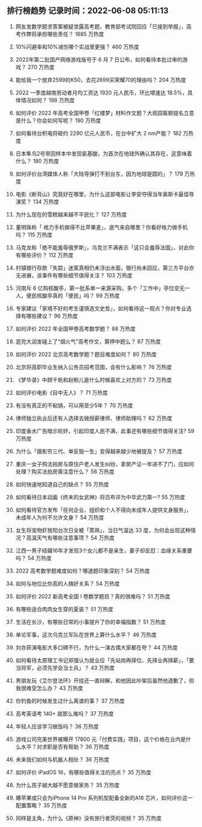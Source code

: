 
## 排行榜趋势 记录时间：2022-06-08 05:11:13
  
  1. 网友发数学题求答案被疑泄露高考题，教育部考试院回应「已接到举报」，高考作弊将承担哪些责任？ 1685 万热度
    
  2. 10%闪避率和10%减伤哪个实战里更强？ 460 万热度
    
  3. 2022年第二批国产网络游戏版号于 6 月 7 日公布，如何看待本批过审的游戏？ 270 万热度
    
  4. 能给我一个放弃2599的K50，去花2699买荣耀70的理由吗？ 204 万热度
    
  5. 2022 一季度越南劳动者月均工资达 1920 元人民币，环比增速达 18.5%，具体情况如何？ 198 万热度
    
  6. 如何评价 2022 年高考全国甲卷「红楼梦」材料作文题？大观园匾额提名立意是什么？你会如何写呢？ 190 万热度
    
  7. 如何看待台积电将砸约 2290 亿元人民币，在台中扩大 2 nm产能？ 182 万热度
    
  8. 日本隼鸟2号带回样本中发现氨基酸，为首次在地球外确认其存在，这意味着什么？ 180 万热度
    
  9. 如何评价台湾媒体人称「大陆导弹打不到台东，因为地球是圆的」？ 179 万热度
    
  10. 电影《断背山》究竟好在哪里，为什么这部电影让李安夺得当年奥斯卡最佳导演奖？ 134 万热度
    
  11. 为什么现在的雪糕越来越不平民化？ 127 万热度
    
  12. 董明珠称「 格力手机做得不比苹果差」，底气来自哪里？你看好格力做手机吗？ 115 万热度
    
  13. 马克龙称「绝不能羞辱俄罗斯」，乌克兰不满表示「这只会羞辱法国」，对此你有哪些评价？ 112 万热度
    
  14. 村镇银行存款「失踪」迷案真相仍未浮出水面，银行尚未回应，第三方平台亦无进展，该事件有哪些细节值得关注？ 103 万热度
    
  15. 河南斥 6 亿购核酸亭，第一批系单一来源采购，多个「工作中」亭位空无一人，便民核酸亭真的「便民」吗？ 99 万热度
    
  16. 专家建议「家境不好的考生谨慎选文史哲」，如何看待这一观点？你对专业选择有哪些建议？ 96 万热度
    
  17. 如何评价 2022 年全国甲卷高考数学题？ 88 万热度
    
  18. 逛完大润发碰上了“烟火气”高考作文，算押中题么？ 87 万热度
    
  19. 如何评价 2022 北京高考数学题？题目难度如何？ 80 万热度
    
  20. 北京将高职毕业生纳入公务员招考范围，会有什么影响？ 76 万热度
    
  21. 《梦华录》中顾千帆和赵盼儿是什么时候喜欢上对方的？ 73 万热度
    
  22. 如何评价电影《目中无人》？ 71 万热度
    
  23. 有没有真正的不粘锅，可以用至少5年？ 70 万热度
    
  24. 律师独立执业后还有人选择去做授薪律师、律师助理吗？ 62 万热度
    
  25. 印度香水广告暗示轮奸，引起印度人民不满，此事还有哪些细节值得关注? 59 万热度
    
  26. 为什么「摄影穷三代、单反毁一生」变得越来越少地被提及？ 57 万热度
    
  27. 重庆一女子购法拍房与原住户老人发生纠纷，拿房产证一年进不了门，应如何处理？购买法拍房需注意什么？ 56 万热度
    
  28. 如何快速地知道自己的缺点？ 55 万热度
    
  29. 如何看待日本动画《终末的女武神》将吕布评为中华武力第一? 55 万热度
    
  30. 如何看待官方发布「任何企业、组织和个人不得向未成年人提供文身服务」，未成年人为何不允许文身？ 54 万热度
    
  31. 女生将宠物虾放阳台次日全被「蒸熟」，当日气温达 33 度，为何会出现这种情况？高温天气有哪些注意事项？ 54 万热度
    
  32. 江西一男子结婚16年才发现3个女儿都不是亲生，妻子却反怼：血缘关系重要吗？ 54 万热度
    
  33. 2022 高考数学题难度如何？哪道题印象深刻？ 54 万热度
    
  34. 如何与地位比你高的人搞好关系？ 54 万热度
    
  35. 如何评价 2022 新高考全国 Ⅰ 卷数学题目？真的很难吗？ 51 万热度
    
  36. 有哪些适合肉肉女生穿的夏装？ 51 万热度
    
  37. 生活在长沙，有哪些日常的小事提升了你的幸福指数？ 51 万热度
    
  38. 单论军事，这次乌克兰军队在世界上算什么水平？ 46 万热度
    
  39. 刘亦菲演电影大多口碑不行，为什么一演古偶大家都在夸？ 44 万热度
    
  40. 如何看待太原理工书记郑强认为就业应「先站岗再择位、先择业再择薪」，「要当将军，必须先学会当士兵」？ 43 万热度
    
  41. 男朋友玩《艾尔登法环》开挂还一直辩解，和他因此吵架后虽然他道歉了，但我很难受怎么办？ 43 万热度
    
  42. 你钓鱼的时候发生过什么离谱的事？ 37 万热度
    
  43. 高考英语考 140+ 就那么难吗？ 37 万热度
    
  44. 年轻人应该学习做饭吗？ 36 万热度
    
  45. 游戏公司完美世界被曝开 17800 元「付费实践」项目，这个价格在业内是什么水平？对求职是否有帮助？ 36 万热度
    
  46. 未来我们如何与机器人相处？ 36 万热度
    
  47. 如何评价 iPadOS 16，有哪些值得关注的亮点？ 35 万热度
    
  48. 为什么孩子越大越不愿意做家务？ 35 万热度
    
  49. 曝苹果或只会为iPhone 14 Pro 系列机型配备全新的A16 芯片，如何评价这一配置策略？ 35 万热度
    
  50. 同样是主角，为什么《原神》没有旅行者荧的视频？ 35 万热度
    